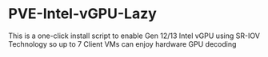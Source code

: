 # PVE-Intel-vGPU-Lazy
This is a one-click install script to enable Gen 12/13 Intel vGPU using SR-IOV Technology so up to 7 Client VMs can enjoy hardware GPU decoding

